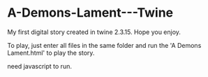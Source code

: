 # A-Demons-Lament---Twine
My first digital story created in twine 2.3.15. Hope you enjoy.

To play, just enter all files in the same folder and run the 'A Demons Lament.html' to play the story.

need javascript to run.
